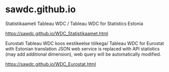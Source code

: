 # sawdc.github.io
Statistikaameti Tableau WDC / Tableau WDC for Statistics Estonia

https://sawdc.github.io/WDC_Statistikaamet.html

Eurostati Tableau WDC koos eestikeelse tõlkega/ Tableau WDC for Eurostat with Estonian translation
JSON web service is replaced with API statistics (may add additional dimension), web query will be automatically modified.

https://sawdc.github.io/WDC_Eurostat.html
